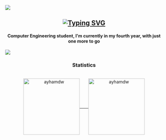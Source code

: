 [![](https://visitcount.itsvg.in/api?id=ayhamdw&label=Profile%20Visitors&color=3&icon=2&pretty=true)](https://visitcount.itsvg.in)
<h2 align ="center">
 <a href="https://git.io/typing-svg"><img src="https://readme-typing-svg.demolab.com?font=Fira+Code&size=30&pause=1000&color=A5F3FC&center=true&vCenter=true&random=false&width=615&lines=Hello+there%2C+Say+Hello!;I'm+Ayham+Al-Duwairi;Striving+for+Mastery+in+Backend+%F0%9F%92%AA" alt="Typing SVG" /></a>
</h2>


<h4 align="center">Computer Engineering student, I'm currently in my fourth year, with just one more to go</h4>





<img src="https://user-images.githubusercontent.com/73097560/115834477-dbab4500-a447-11eb-908a-139a6edaec5c.gif">
<h3 align="center">Statistics</h3>
<br>
<div align="center">
<a href="https://github.com/ayhamdw">
<div align ="center">
 <img align="center" height="180em" src="https://github-readme-streak-stats.herokuapp.com/?user=ayhamdw&theme=gotham" alt="ayhamdw" />
  &nbsp &nbsp &nbsp
 <img align="center" height="180em" src="https://github-readme-stats.vercel.app/api/top-langs/?username=ayhamdw&layout=compact&theme=gotham" alt=ayhamdw />
</div>
<br>
</div>

